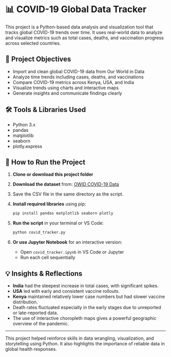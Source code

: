 # 📊 COVID-19 Global Data Tracker

This project is a Python-based data analysis and visualization tool that tracks global COVID-19 trends over time. It uses real-world data to analyze and visualize metrics such as total cases, deaths, and vaccination progress across selected countries.

## 🎯 Project Objectives

- Import and clean global COVID-19 data from Our World in Data
- Analyze time trends including cases, deaths, and vaccinations
- Compare COVID-19 metrics across Kenya, USA, and India
- Visualize trends using charts and interactive maps
- Generate insights and communicate findings clearly

## 🛠 Tools & Libraries Used

- Python 3.x
- pandas
- matplotlib
- seaborn
- plotly.express

## 🚀 How to Run the Project

1. **Clone or download this project folder**
2. **Download the dataset** from: [OWID COVID-19 Data](https://covid.ourworldindata.org/data/owid-covid-data.csv)
3. Save the CSV file in the same directory as the script.
4. **Install required libraries** using pip:

    ```bash
    pip install pandas matplotlib seaborn plotly
    ```

5. **Run the script** in your terminal or VS Code:

    ```bash
    python covid_tracker.py
    ```

6. **Or use Jupyter Notebook** for an interactive version:

    - Open `covid_tracker.ipynb` in VS Code or Jupyter
    - Run each cell sequentially

## 💡 Insights & Reflections

- **India** had the steepest increase in total cases, with significant spikes.
- **USA** led with early and consistent vaccine rollouts.
- **Kenya** maintained relatively lower case numbers but had slower vaccine distribution.
- Death rates fluctuated especially in the early stages due to unreported or late-reported data.
- The use of interactive choropleth maps gives a powerful geographic overview of the pandemic.

---

This project helped reinforce skills in data wrangling, visualization, and storytelling using Python. It also highlights the importance of reliable data in global health responses.
